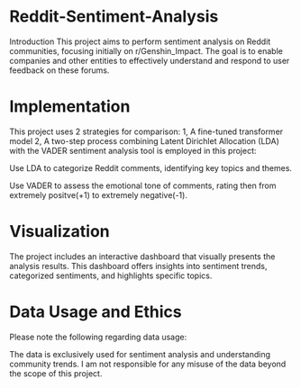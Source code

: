 # Reddit-Sentiment-Analysis
Introduction
This project aims to perform sentiment analysis on Reddit communities, focusing initially on r/Genshin_Impact. The goal is to enable companies and other entities to effectively understand and respond to user feedback on these forums.

# Implementation
This project uses 2 strategies for comparison:
1, A fine-tuned transformer model
2, A two-step process combining Latent Dirichlet Allocation (LDA) with the VADER sentiment analysis tool is employed in this project: 

Use LDA to categorize Reddit comments, identifying key topics and themes. 

Use VADER to assess the emotional tone of comments, rating then from extremely positve(+1) to extremely negative(-1).

# Visualization
The project includes an interactive dashboard that visually presents the analysis results. This dashboard offers insights into sentiment trends, categorized sentiments, and highlights specific topics.

# Data Usage and Ethics
Please note the following regarding data usage: 

The data is exclusively used for sentiment analysis and understanding community trends. I am not responsible for any misuse of the data beyond the scope of this project.
